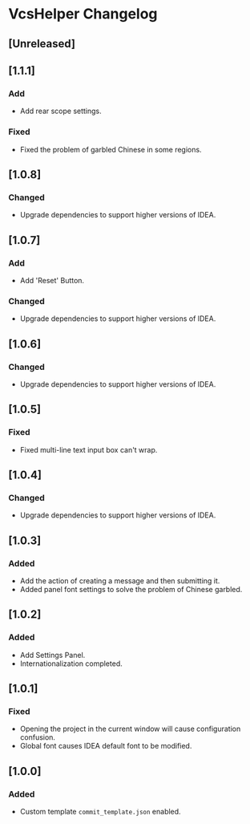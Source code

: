 <!-- Keep a Changelog guide -> https://keepachangelog.com -->

# VcsHelper Changelog

## [Unreleased]
## [1.1.1]
### Add
- Add rear scope settings.
### Fixed
- Fixed the problem of garbled Chinese in some regions.

## [1.0.8]
### Changed
- Upgrade dependencies to support higher versions of IDEA.

## [1.0.7]
### Add
- Add 'Reset' Button.
### Changed
- Upgrade dependencies to support higher versions of IDEA.

## [1.0.6]
### Changed
- Upgrade dependencies to support higher versions of IDEA.

## [1.0.5]
### Fixed
- Fixed multi-line text input box can't wrap.

## [1.0.4]
### Changed
- Upgrade dependencies to support higher versions of IDEA.

## [1.0.3]
### Added
- Add the action of creating a message and then submitting it.
- Added panel font settings to solve the problem of Chinese garbled.

## [1.0.2]
### Added
- Add Settings Panel.
- Internationalization completed.

## [1.0.1]
### Fixed
- Opening the project in the current window will cause configuration confusion.
- Global font causes IDEA default font to be modified.

## [1.0.0]
### Added
- Custom template `commit_template.json` enabled.
